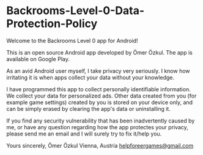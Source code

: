 # Backrooms-Level-0-Data-Protection-Policy
Welcome to the Backrooms Level 0 app for Android!

This is an open source Android app developed by Ömer Özkul. The app is available on Google Play.

As an avid Android user myself, I take privacy very seriously. I know how irritating it is when apps collect your data without your knowledge.

I have programmed this app to collect personally identifiable information. We collect your data for personalized ads. Other data created from you (for example game settings) created by you is stored on your device only, and can be simply erased by clearing the app's data or uninstalling it.

If you find any security vulnerability that has been inadvertently caused by me, or have any question regarding how the app protectes your privacy, please send me an email and I will surely try to fix it/help you.

Yours sincerely,
Ömer Özkul
Vienna, Austria
helpforeergames@gmail.com
